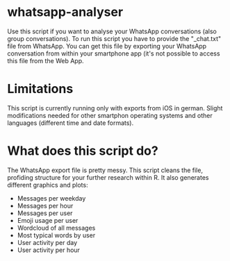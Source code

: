 # whatsapp-analyser

Use this script if you want to analyse your WhatsApp conversations (also group conversations). To run this script you have to provide the "_chat.txt" file from WhatsApp.
You can get this file by exporting your WhatsApp conversation from within your smartphone app (it's not possible to access this file from the Web App.

# Limitations

This script is currently running only with exports from iOS in german. Slight modifications needed for other smartphon operating systems and other languages (different time and date formats).

# What does this script do?

The WhatsApp export file is pretty messy. This script cleans the file, profiding structure for your further research within R.
It also generates different graphics and plots: 
 * Messages per weekday
 * Messages per hour
 * Messages per user
 * Emoji usage per user
 * Wordcloud of all messages
 * Most typical words by user
 * User activity per day
 * User activity per hour

